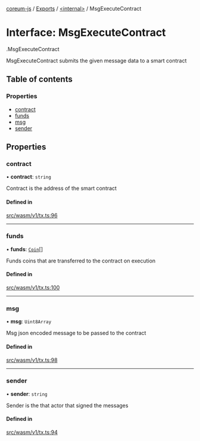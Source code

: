 [coreum-js](../README.md) / [Exports](../modules.md) / [<internal\>](../modules/internal_.md) / MsgExecuteContract

# Interface: MsgExecuteContract

[<internal>](../modules/internal_.md).MsgExecuteContract

MsgExecuteContract submits the given message data to a smart contract

## Table of contents

### Properties

- [contract](internal_.MsgExecuteContract.md#contract)
- [funds](internal_.MsgExecuteContract.md#funds)
- [msg](internal_.MsgExecuteContract.md#msg)
- [sender](internal_.MsgExecuteContract.md#sender)

## Properties

### contract

• **contract**: `string`

Contract is the address of the smart contract

#### Defined in

[src/wasm/v1/tx.ts:96](https://github.com/CooperFoundation/coreum-js/blob/f8fbe50/src/wasm/v1/tx.ts#L96)

___

### funds

• **funds**: [`Coin`](../modules/internal_.md#coin)[]

Funds coins that are transferred to the contract on execution

#### Defined in

[src/wasm/v1/tx.ts:100](https://github.com/CooperFoundation/coreum-js/blob/f8fbe50/src/wasm/v1/tx.ts#L100)

___

### msg

• **msg**: `Uint8Array`

Msg json encoded message to be passed to the contract

#### Defined in

[src/wasm/v1/tx.ts:98](https://github.com/CooperFoundation/coreum-js/blob/f8fbe50/src/wasm/v1/tx.ts#L98)

___

### sender

• **sender**: `string`

Sender is the that actor that signed the messages

#### Defined in

[src/wasm/v1/tx.ts:94](https://github.com/CooperFoundation/coreum-js/blob/f8fbe50/src/wasm/v1/tx.ts#L94)
